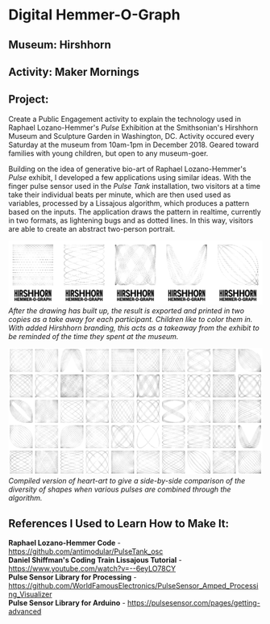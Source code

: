 # Digital Hemmer-O-Graph
## Museum: Hirshhorn
## Activity: Maker Mornings

## Project:
Create a Public Engagement activity to explain the technology used in Raphael Lozano-Hemmer's <i>Pulse</i>
Exhibition at the Smithsonian's Hirshhorn Museum and Sculpture Garden in Washington, DC.
Activity occured every Saturday at the museum from 10am-1pm in December 2018. 
Geared toward families with young children, but open to any museum-goer.

Building on the idea of generative bio-art of Raphael Lozano-Hemmer's <i>Pulse</i> exhibit, 
I developed a few applications using similar ideas. With the finger pulse sensor used in the <i>Pulse Tank</i> 
installation, two visitors at a time take their individual beats per minute, which are then used used as 
variables, processed by a Lissajous algorithm, which produces a pattern based on the inputs. 
The application draws the pattern in realtime, currently in two formats, as lightening bugs and as dotted 
lines. In this way, visitors are able to create an abstract two-person portrait.

![Heartbeat Lissajous Table](https://raw.githubusercontent.com/ianmcdermott/HOG-Digital/master/images/HOG-Row.png)
<i>After the drawing has built up, the result is exported and printed in two copies as a take away for 
each participant. Children like to color them in. With added Hirshhorn branding, this acts as a takeaway 
from the exhibit to be reminded of the time they spent at the museum.</i>

![Hirshhorn Hemmer-O-Graph Takeaway Examples](https://raw.githubusercontent.com/ianmcdermott/HOG-Digital/master/images/Hemmer-O-Graph-low-Res.png)
<i>Compiled version of heart-art to give a side-by-side comparison of the diversity of shapes when various 
pulses are combined through the algorithm.</i>

## References I Used to Learn How to Make It:
<b>Raphael Lozano-Hemmer Code</b> - https://github.com/antimodular/PulseTank_osc </br>
<b>Daniel Shiffman's Coding Train Lissajous Tutorial</b> - https://www.youtube.com/watch?v=--6eyLO78CY </br>
<b>Pulse Sensor Library for Processing</b> - https://github.com/WorldFamousElectronics/PulseSensor_Amped_Processing_Visualizer </br>
<b>Pulse Sensor Library for Arduino</b> - https://pulsesensor.com/pages/getting-advanced </br>
